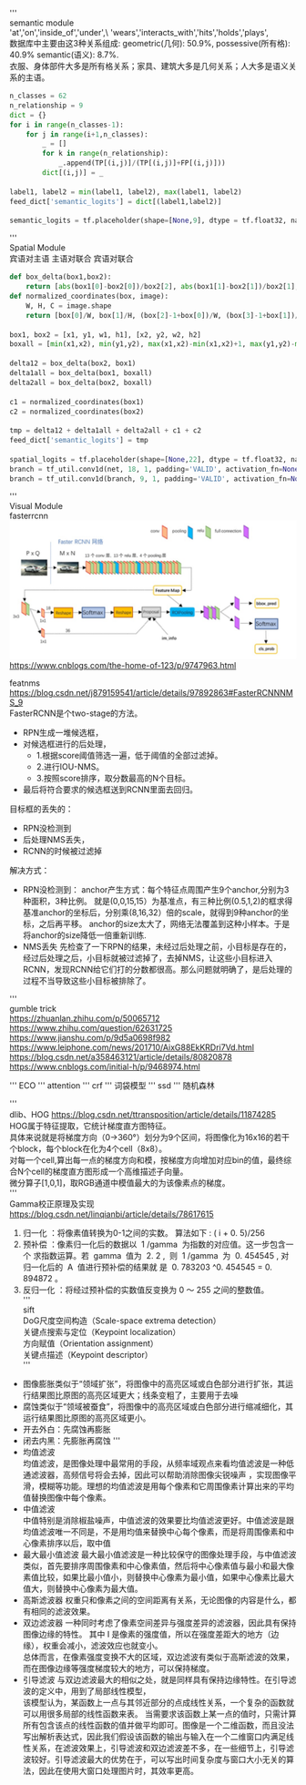 '''  
semantic module  
'at','on','inside_of','under',\ 'wears','interacts_with','hits','holds','plays',  
数据库中主要由这3种关系组成: geometric(几何): 50.9%, possessive(所有格): 40.9% semantic(语义): 8.7%.  
衣服、身体部件大多是所有格关系；家具、建筑大多是几何关系；人大多是语义关系的主语。  
```python
n_classes = 62  
n_relationship = 9  
dict = {}  
for i in range(n_classes-1):  
    for j in range(i+1,n_classes):  
        _ = []  
        for k in range(n_relationship):  
            _.append(TP[(i,j)]/(TP[(i,j)]+FP[(i,j)]))  
        dict[(i,j)] = _  
  
label1, label2 = min(label1, label2), max(label1, label2)  
feed_dict['semantic_logits'] = dict[(label1,label2)]   
   
semantic_logits = tf.placeholder(shape=[None,9], dtype = tf.float32, name = 'semantic_logits')  
```
'''  
Spatial Module    
宾语对主语 主语对联合 宾语对联合    
```python
def box_delta(box1,box2):    
	return [abs(box1[0]-box2[0])/box2[2], abs(box1[1]-box2[1])/box2[1], math.log(box1[2]/box2[2],2), math.log(box1[3]/box2[3],2)]  
def normalized_coordinates(box, image):  
    W, H, C = image.shape  
    return [box[0]/W, box[1]/H, (box[2]-1+box[0])/W, (box[3]-1+box[1])/H, (box[2]*box[3])/(W*H)]  
    
box1, box2 = [x1, y1, w1, h1], [x2, y2, w2, h2]  
boxall = [min(x1,x2), min(y1,y2), max(x1,x2)-min(x1,x2)+1, max(y1,y2)-min(y1,y2)+1]  
  
delta12 = box_delta(box2, box1)  
delta1all = box_delta(box1, boxall)  
delta2all = box_delta(box2, boxall)  
  
c1 = normalized_coordinates(box1)  
c2 = normalized_coordinates(box2)  
  
tmp = delta12 + delta1all + delta2all + c1 + c2  
feed_dict['semantic_logits'] = tmp  
  
spatial_logits = tf.placeholder(shape=[None,22], dtype = tf.float32, name = 'spatial_logits')  
branch = tf_util.conv1d(net, 18, 1, padding='VALID', activation_fn=None, scope='fc2')  
branch = tf_util.conv1d(branch, 9, 1, padding='VALID', activation_fn=None, scope='fc2')  
```
'''  
Visual Module  
fasterrcnn  
![fasterrcnn框图](https://github.com/XiaoPichu/relationship/blob/master/fasterrcnn.png)  
https://www.cnblogs.com/the-home-of-123/p/9747963.html  

featnms  
https://blog.csdn.net/j879159541/article/details/97892863#FasterRCNNNMS_9  
FasterRCNN是个two-stage的方法。
* RPN生成一堆候选框，
* 对候选框进行的后处理，
	* 1.根据score阈值筛选一遍，低于阈值的全部过滤掉。
	* 2.进行IOU-NMS。
	* 3.按照score排序，取分数最高的N个目标。
* 最后将符合要求的候选框送到RCNN里面去回归。  
  
目标框的丢失的：
* RPN没检测到
* 后处理NMS丢失，
* RCNN的时候被过滤掉  
  
解决方式：
* RPN没检测到：
anchor产生方式：每个特征点周围产生9个anchor,分别为3种面积，3种比例。
就是(0,0,15,15）为基准点，有三种比例(0.5,1,2)的框求得基准anchor的坐标后，分别乘(8,16,32）倍的scale，就得到9种anchor的坐标，之后再平移。
anchor的size太大了，网络无法覆盖到这种小样本。于是将anchor的size降低一倍重新训练.
* NMS丢失
先检查了一下RPN的结果，未经过后处理之前，小目标是存在的，经过后处理之后，小目标就被过滤掉了，去掉NMS，让这些小目标进入RCNN，发现RCNN给它们打的分数都很高。那么问题就明确了，是后处理的过程不当导致这些小目标被排除了。

'''  
gumble trick  
https://zhuanlan.zhihu.com/p/50065712  
https://www.zhihu.com/question/62631725  
https://www.jianshu.com/p/9d5a0698f982  
https://www.leiphone.com/news/201710/AixG88EkKRDri7Vd.html  
https://blog.csdn.net/a358463121/article/details/80820878  
https://www.cnblogs.com/initial-h/p/9468974.html  

'''
ECO
'''
attention
'''
crf
'''
词袋模型
'''
ssd
'''
随机森林

  
'''  
dlib、HOG  https://blog.csdn.net/ttransposition/article/details/11874285   
HOG属于特征提取，它统计梯度直方图特征。  
具体来说就是将梯度方向（0->360°）划分为9个区间，将图像化为16x16的若干个block，每个block在化为4个cell（8x8）。  
对每一个cell,算出每一点的梯度方向和模，按梯度方向增加对应bin的值，最终综合N个cell的梯度直方图形成一个高维描述子向量。  
微分算子[1,0,1]，取RGB通道中模值最大的为该像素点的梯度。  
'''  
Gamma校正原理及实现  https://blog.csdn.net/linqianbi/article/details/78617615  
1. 归一化 ：将像素值转换为0-1之间的实数。 算法如下 : ( i + 0. 5)/256  
2. 预补偿 ：像素归一化后的数据以  1 /gamma  为指数的对应值。这一步包含一个 求指数运算。若  gamma  值为  2. 2 ,  则  1 /gamma  为  0. 454545 , 对归一化后的  A  值进行预补偿的结果就 是  0. 783203 ^0. 454545 = 0. 894872 。 
3. 反归一化 ：将经过预补偿的实数值反变换为  0  ～  255  之间的整数值。  
'''  
sift  
DoG尺度空间构造（Scale-space extrema detection）  
关键点搜索与定位（Keypoint localization）  
方向赋值（Orientation assignment）  
关键点描述（Keypoint descriptor）    
'''  
* 图像膨胀类似于“领域扩张”，将图像中的高亮区域或白色部分进行扩张，其运行结果图比原图的高亮区域更大；线条变粗了，主要用于去噪
* 腐蚀类似于“领域被蚕食”，将图像中的高亮区域或白色部分进行缩减细化，其运行结果图比原图的高亮区域更小。
* 开去外白：先腐蚀再膨胀
* 闭去内黑：先膨胀再腐蚀
'''  
* 均值滤波  
均值滤波，是图像处理中最常用的手段，从频率域观点来看均值滤波是一种低通滤波器，高频信号将会去掉，因此可以帮助消除图像尖锐噪声
，实现图像平滑，模糊等功能。理想的均值滤波是用每个像素和它周围像素计算出来的平均值替换图像中每个像素。
* 中值滤波  
中值特别是消除椒盐噪声，中值滤波的效果要比均值滤波更好。中值滤波是跟均值滤波唯一不同是，不是用均值来替换中心每个像素，而是将周围像素和中心像素排序以后，取中值
* 最大最小值滤波
最大最小值滤波是一种比较保守的图像处理手段，与中值滤波类似，首先要排序周围像素和中心像素值，然后将中心像素值与最小和最大像素值比较，如果比最小值小，则替换中心像素为最小值，如果中心像素比最大值大，则替换中心像素为最大值。
* 高斯滤波器
权重只和像素之间的空间距离有关系，无论图像的内容是什么，都有相同的滤波效果。
* 双边滤波器
一种同时考虑了像素空间差异与强度差异的滤波器，因此具有保持图像边缘的特性。
其中 I 是像素的强度值，所以在强度差距大的地方（边缘），权重会减小，滤波效应也就变小。  
总体而言，在像素强度变换不大的区域，双边滤波有类似于高斯滤波的效果，而在图像边缘等强度梯度较大的地方，可以保持梯度。
* 引导滤波
与双边滤波最大的相似之处，就是同样具有保持边缘特性。在引导滤波的定义中，用到了局部线性模型，  
该模型认为，某函数上一点与其邻近部分的点成线性关系，一个复杂的函数就可以用很多局部的线性函数来表。
当需要求该函数上某一点的值时，只需计算所有包含该点的线性函数的值并做平均即可。图像是一个二维函数，而且没法写出解析表达式，因此我们假设该函数的输出与输入在一个二维窗口内满足线性关系，在滤波效果上，引导滤波和双边滤波差不多，在一些细节上，引导滤波较好。引导滤波最大的优势在于，可以写出时间复杂度与窗口大小无关的算法，因此在使用大窗口处理图片时，其效率更高。
